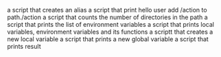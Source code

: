 a script that creates an alias
a script that print hello user
add /action to path./action
a script that counts the number of directories in the path
a script that prints the list of environment variables
a script that prints local variables, environment variables and its functions
a scriptt that creates a new local variable
a script that prints a new global variable
a script that prints result
